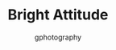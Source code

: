 ---
author: gphotography
title: Bright Attitude 
featimg: 5.jpg
tags: [text]
category: [standard]
---